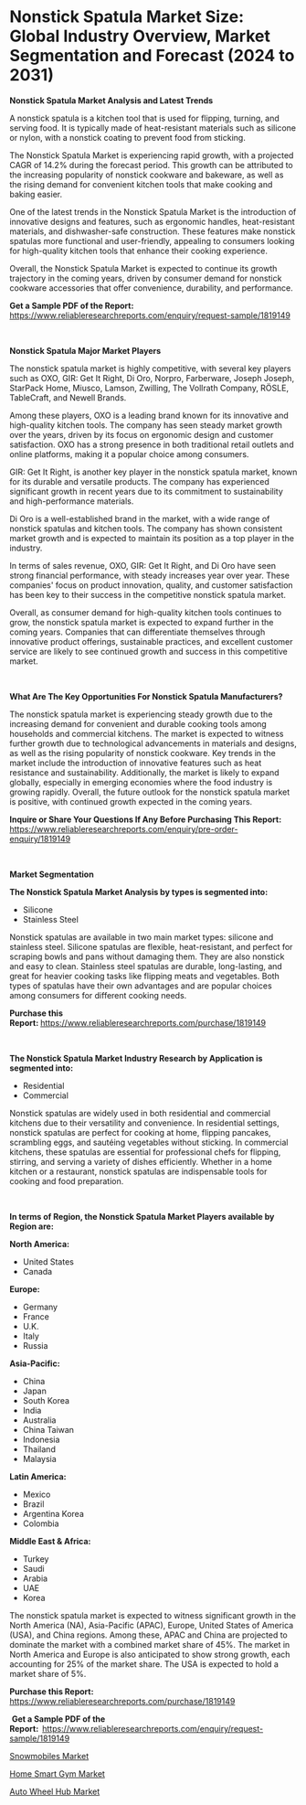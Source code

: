 <p><h1>Nonstick Spatula Market Size: Global Industry Overview, Market Segmentation and Forecast (2024 to 2031)</h1></p><p><strong>Nonstick Spatula Market Analysis and Latest Trends</strong></p>
<p><p>A nonstick spatula is a kitchen tool that is used for flipping, turning, and serving food. It is typically made of heat-resistant materials such as silicone or nylon, with a nonstick coating to prevent food from sticking.</p><p>The Nonstick Spatula Market is experiencing rapid growth, with a projected CAGR of 14.2% during the forecast period. This growth can be attributed to the increasing popularity of nonstick cookware and bakeware, as well as the rising demand for convenient kitchen tools that make cooking and baking easier.</p><p>One of the latest trends in the Nonstick Spatula Market is the introduction of innovative designs and features, such as ergonomic handles, heat-resistant materials, and dishwasher-safe construction. These features make nonstick spatulas more functional and user-friendly, appealing to consumers looking for high-quality kitchen tools that enhance their cooking experience.</p><p>Overall, the Nonstick Spatula Market is expected to continue its growth trajectory in the coming years, driven by consumer demand for nonstick cookware accessories that offer convenience, durability, and performance.</p></p>
<p><strong>Get a Sample PDF of the Report:&nbsp;</strong> <a href="https://www.reliableresearchreports.com/enquiry/request-sample/1819149">https://www.reliableresearchreports.com/enquiry/request-sample/1819149</a></p>
<p>&nbsp;</p>
<p><strong>Nonstick Spatula Major Market Players</strong></p>
<p><p>The nonstick spatula market is highly competitive, with several key players such as OXO, GIR: Get It Right, Di Oro, Norpro, Farberware, Joseph Joseph, StarPack Home, Miusco, Lamson, Zwilling, The Vollrath Company, RÖSLE, TableCraft, and Newell Brands. </p><p>Among these players, OXO is a leading brand known for its innovative and high-quality kitchen tools. The company has seen steady market growth over the years, driven by its focus on ergonomic design and customer satisfaction. OXO has a strong presence in both traditional retail outlets and online platforms, making it a popular choice among consumers.</p><p>GIR: Get It Right, is another key player in the nonstick spatula market, known for its durable and versatile products. The company has experienced significant growth in recent years due to its commitment to sustainability and high-performance materials.</p><p>Di Oro is a well-established brand in the market, with a wide range of nonstick spatulas and kitchen tools. The company has shown consistent market growth and is expected to maintain its position as a top player in the industry.</p><p>In terms of sales revenue, OXO, GIR: Get It Right, and Di Oro have seen strong financial performance, with steady increases year over year. These companies' focus on product innovation, quality, and customer satisfaction has been key to their success in the competitive nonstick spatula market.</p><p>Overall, as consumer demand for high-quality kitchen tools continues to grow, the nonstick spatula market is expected to expand further in the coming years. Companies that can differentiate themselves through innovative product offerings, sustainable practices, and excellent customer service are likely to see continued growth and success in this competitive market.</p></p>
<p>&nbsp;</p>
<p><strong>What Are The Key Opportunities For Nonstick Spatula Manufacturers?</strong></p>
<p><p>The nonstick spatula market is experiencing steady growth due to the increasing demand for convenient and durable cooking tools among households and commercial kitchens. The market is expected to witness further growth due to technological advancements in materials and designs, as well as the rising popularity of nonstick cookware. Key trends in the market include the introduction of innovative features such as heat resistance and sustainability. Additionally, the market is likely to expand globally, especially in emerging economies where the food industry is growing rapidly. Overall, the future outlook for the nonstick spatula market is positive, with continued growth expected in the coming years.</p></p>
<p><strong>Inquire or Share Your Questions If Any Before Purchasing This Report:</strong> <a href="https://www.reliableresearchreports.com/enquiry/pre-order-enquiry/1819149">https://www.reliableresearchreports.com/enquiry/pre-order-enquiry/1819149</a></p>
<p>&nbsp;</p>
<p><strong>Market Segmentation</strong></p>
<p><strong>The Nonstick Spatula Market Analysis by types is segmented into:</strong></p>
<p><ul><li>Silicone</li><li>Stainless Steel</li></ul></p>
<p><p>Nonstick spatulas are available in two main market types: silicone and stainless steel. Silicone spatulas are flexible, heat-resistant, and perfect for scraping bowls and pans without damaging them. They are also nonstick and easy to clean. Stainless steel spatulas are durable, long-lasting, and great for heavier cooking tasks like flipping meats and vegetables. Both types of spatulas have their own advantages and are popular choices among consumers for different cooking needs.</p></p>
<p><strong>Purchase this Report:&nbsp;</strong><a href="https://www.reliableresearchreports.com/purchase/1819149">https://www.reliableresearchreports.com/purchase/1819149</a></p>
<p>&nbsp;</p>
<p><strong>The Nonstick Spatula Market Industry Research by Application is segmented into:</strong></p>
<p><ul><li>Residential</li><li>Commercial</li></ul></p>
<p><p>Nonstick spatulas are widely used in both residential and commercial kitchens due to their versatility and convenience. In residential settings, nonstick spatulas are perfect for cooking at home, flipping pancakes, scrambling eggs, and sautéing vegetables without sticking. In commercial kitchens, these spatulas are essential for professional chefs for flipping, stirring, and serving a variety of dishes efficiently. Whether in a home kitchen or a restaurant, nonstick spatulas are indispensable tools for cooking and food preparation.</p></p>
<p>&nbsp;</p>
<p><strong>In terms of Region, the Nonstick Spatula Market Players available by Region are:</strong></p>
<p>
    <p> <strong> North America: </strong>
        <ul>
            <li>United States</li>
            <li>Canada</li>
        </ul>
        </p> 
    <p> <strong> Europe: </strong>
        <ul>
            <li>Germany</li>
            <li>France</li>
            <li>U.K.</li>
            <li>Italy</li>
            <li>Russia</li>
        </ul>
        </p> 
    <p> <strong> Asia-Pacific: </strong>
        <ul>
            <li>China</li>
            <li>Japan</li>
            <li>South Korea</li>
            <li>India</li>
            <li>Australia</li>
            <li>China Taiwan</li>
            <li>Indonesia</li>
            <li>Thailand</li>
            <li>Malaysia</li>
        </ul>
        </p> 
    <p> <strong> Latin America: </strong>
        <ul>
            <li>Mexico</li>
            <li>Brazil</li>
            <li>Argentina Korea</li>
            <li>Colombia</li>
        </ul>
        </p> 
    <p> <strong> Middle East & Africa: </strong>
        <ul>
            <li>Turkey</li>
            <li>Saudi</li>
            <li>Arabia</li>
            <li>UAE</li>
            <li>Korea</li>
        </ul>
    </p>
    </p>
<p><p>The nonstick spatula market is expected to witness significant growth in the North America (NA), Asia-Pacific (APAC), Europe, United States of America (USA), and China regions. Among these, APAC and China are projected to dominate the market with a combined market share of 45%. The market in North America and Europe is also anticipated to show strong growth, each accounting for 25% of the market share. The USA is expected to hold a market share of 5%.</p></p>
<p><strong>Purchase this Report: </strong><a href="https://www.reliableresearchreports.com/purchase/1819149">https://www.reliableresearchreports.com/purchase/1819149</a></p>
<p>&nbsp;<strong>Get a Sample PDF of the Report:&nbsp;&nbsp;</strong><a href="https://www.reliableresearchreports.com/enquiry/request-sample/1819149">https://www.reliableresearchreports.com/enquiry/request-sample/1819149</a></p>
<p><strong></strong></p>
<p><p><a href="https://zircon-bluebell-299.notion.site/Global-Snowmobiles-Market-by-Types-Applications-and-Major-Players-with-Regional-Growth-Rate-Analy-664a881cc87c40718e547c4cdd5b1c52">Snowmobiles Market</a></p><p><a href="https://github.com/pjcfca/Market-Research-Report-List-1/blob/main/home-smart-gym-market.md">Home Smart Gym Market</a></p><p><a href="https://fearless-okapi-6c8.notion.site/Auto-Wheel-Hub-Market-with-the-goal-of-estimating-the-market-size-and-future-growth-potential-of-var-0b186ee808374ba6a5f10baa81bba568">Auto Wheel Hub Market</a></p></p>